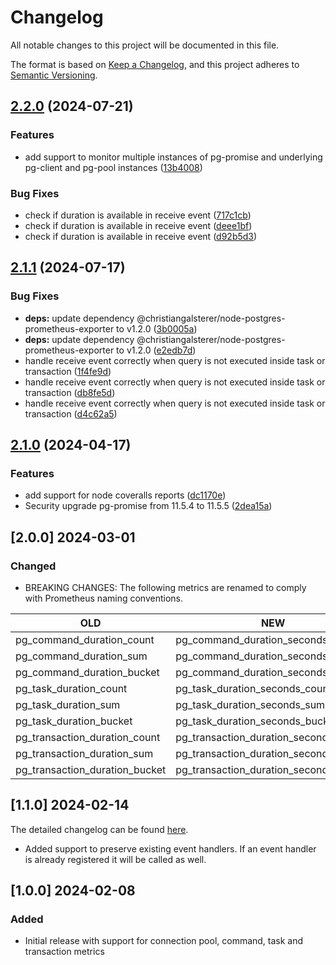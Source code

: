 # Changelog

All notable changes to this project will be documented in this file.

The format is based on [Keep a Changelog](https://keepachangelog.com/en/1.1.0/),
and this project adheres to [Semantic Versioning](https://semver.org/spec/v2.0.0.html).

## [2.2.0](https://github.com/christiangalsterer/pg-promise-prometheus-exporter/compare/v2.1.1...v2.2.0) (2024-07-21)


### Features

* add support to monitor multiple instances of pg-promise and underlying pg-client and pg-pool instances ([13b4008](https://github.com/christiangalsterer/pg-promise-prometheus-exporter/commit/13b4008bec9e29f3e61f0ceab54049710ba88a6b))


### Bug Fixes

* check if duration is available in receive event ([717c1cb](https://github.com/christiangalsterer/pg-promise-prometheus-exporter/commit/717c1cb35c22ee71f6a1b4c1e274ee9bcd54d382))
* check if duration is available in receive event ([deee1bf](https://github.com/christiangalsterer/pg-promise-prometheus-exporter/commit/deee1bf136b55b5b87f375ee43afa6fc887636ff))
* check if duration is available in receive event ([d92b5d3](https://github.com/christiangalsterer/pg-promise-prometheus-exporter/commit/d92b5d3b2f674da38b8ac8851481a0242049d3a8))

## [2.1.1](https://github.com/christiangalsterer/pg-promise-prometheus-exporter/compare/v2.1.0...v2.1.1) (2024-07-17)


### Bug Fixes

* **deps:** update dependency @christiangalsterer/node-postgres-prometheus-exporter to v1.2.0 ([3b0005a](https://github.com/christiangalsterer/pg-promise-prometheus-exporter/commit/3b0005a15a238fa232cd7dced55956cad5b27524))
* **deps:** update dependency @christiangalsterer/node-postgres-prometheus-exporter to v1.2.0 ([e2edb7d](https://github.com/christiangalsterer/pg-promise-prometheus-exporter/commit/e2edb7dcc3284807d315c6fe78ae3398a320c0d3))
* handle receive event correctly when query is not executed inside task or transaction ([1f4fe9d](https://github.com/christiangalsterer/pg-promise-prometheus-exporter/commit/1f4fe9d5dbc448aaab4ee6177bba887361066ce5))
* handle receive event correctly when query is not executed inside task or transaction ([db8fe5d](https://github.com/christiangalsterer/pg-promise-prometheus-exporter/commit/db8fe5d9bae15e3cf2452daea51092a88238cda2))
* handle receive event correctly when query is not executed inside task or transaction ([d4c62a5](https://github.com/christiangalsterer/pg-promise-prometheus-exporter/commit/d4c62a5a848d6615bd35601985ce97191a19878d))

## [2.1.0](https://github.com/christiangalsterer/pg-promise-prometheus-exporter/compare/v2.0.0...v2.1.0) (2024-04-17)


### Features

* add support for node coveralls reports ([dc1170e](https://github.com/christiangalsterer/pg-promise-prometheus-exporter/commit/dc1170e64d925cc9cc8bc78c1817ecd6c448026b))
* Security upgrade pg-promise from 11.5.4 to 11.5.5 ([2dea15a](https://github.com/christiangalsterer/pg-promise-prometheus-exporter/commit/2dea15a9f44a94fe7e8d162f3f4aab4bc4e8d035))

## [2.0.0] 2024-03-01

### Changed

- BREAKING CHANGES: The following metrics are renamed to comply with Prometheus naming conventions.

|OLD|NEW|
|---|---|
|pg_command_duration_count|pg_command_duration_seconds_count|
|pg_command_duration_sum|pg_command_duration_seconds_sum|
|pg_command_duration_bucket|pg_command_duration_seconds_bucket|
|pg_task_duration_count|pg_task_duration_seconds_count|
|pg_task_duration_sum|pg_task_duration_seconds_sum|
|pg_task_duration_bucket|pg_task_duration_seconds_bucket|
|pg_transaction_duration_count|pg_transaction_duration_seconds_count|
|pg_transaction_duration_sum|pg_transaction_duration_seconds_sum|
|pg_transaction_duration_bucket|pg_transaction_duration_seconds_bucket|

## [1.1.0] 2024-02-14

The detailed changelog can be found [here](https://github.com/christiangalsterer/pg-promise-prometheus-exporter/compare/v1.0.0...v1.1.0).

- Added support to preserve existing event handlers. If an event handler is already registered it will be called as well.

## [1.0.0] 2024-02-08

### Added

- Initial release with support for connection pool, command, task and transaction metrics
